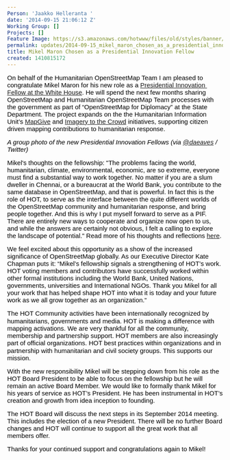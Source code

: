 ```yaml
---
Person: 'Jaakko Helleranta '
date: '2014-09-15 21:06:12 Z'
Working Group: []
Projects: []
Feature Image: https://s3.amazonaws.com/hotwww/files/old/styles/banner/public/PIF_group_photo.jpg
permalink: updates/2014-09-15_mikel_maron_chosen_as_a_presidential_innovation_fellow
title: Mikel Maron Chosen as a Presidential Innovation Fellow
created: 1410815172
---
```

<p><span style="font-size: 15px; font-family: Arial; color: #000000; background-color: transparent; font-weight: normal; font-style: normal; font-variant: normal; text-decoration: none; vertical-align: baseline; white-space: pre-wrap;">On behalf of the Humanitarian OpenStreetMap Team I am pleased to congratulate Mikel Maron for his new role as a <a href="http://www.whitehouse.gov/blog/2014/09/15/welcoming-third-class-presidential-innovation-fellows">Presidential Innovation Fellow at the White House</a>. He will spend the next few months sharing OpenStreetMap and Humanitarian OpenStreetMap Team processes with the government as part of “OpenStreetMap for Diplomacy” at the State Department. The project expands on the the Humanitarian Information Unit’s </span><span style="font-size: 15px; font-family: Arial; color: #000000; background-color: transparent; font-weight: normal; font-style: normal; font-variant: normal; text-decoration: none; vertical-align: baseline; white-space: pre-wrap;"><a href="http://mapgive.state.gov/">MapGive</a> and </span><span style="font-size: 15px; font-family: Arial; color: #000000; background-color: transparent; font-weight: normal; font-style: normal; font-variant: normal; text-decoration: none; vertical-align: baseline; white-space: pre-wrap;"><a href="https://hiu.state.gov/ittc/ittc.aspx">Imagery to the Crowd</a> initiatives, supporting citizen driven mapping contributions to humanitarian response.</span></p><p style="line-height: 1.15; margin-top: 0pt; margin-bottom: 0pt;" dir="ltr"><img style="color: #000000; font-family: Arial; font-size: 15px; white-space: pre-wrap; line-height: 1.15; background-color: transparent;" title="A group photo of the new Presidential Innovation Fellows, via @daeaves/Twitter" src="https://s3.amazonaws.com/hotwww/files/old/PIF_group_photo.jpg" alt="" style="width:600px;height:366px"></p><p style="line-height: 1.15; margin-top: 0pt; margin-bottom: 0pt;" dir="ltr"><em><span style="font-size: 15px; font-family: Arial; color: #000000; font-weight: normal; font-variant: normal; text-decoration: none; vertical-align: baseline; white-space: pre-wrap; background-color: transparent;"><span style="font-size: 15px; font-family: Arial; color: #000000; vertical-align: baseline; background-color: transparent;">A group photo of the new Presidential Innovation Fellows (via <a href="https://twitter.com/daeaves/status/510543807452946432/photo/1">@daeaves</a> / Twitter)</span></span></em></p><p><span style="font-size: 15px; font-family: Arial; color: #000000; font-style: normal; vertical-align: baseline; white-space: pre-wrap; background-color: transparent;">Mikel's thoughts on the fellowship: "</span><span style="font-size: 15px; font-family: Arial; color: #000000; vertical-align: baseline; white-space: pre-wrap; background-color: transparent;">The problems facing the world, humanitarian, climate, environmental, economic, are so extreme, everyone must find a substantial way to work together. No matter if you are a slum dweller in Chennai, or a bureaucrat at the World Bank, you contribute to the same database in OpenStreetMap, and that is powerful. In fact this is the role of HOT, to serve as the interface between the quite different worlds of the OpenStreetMap community and humanitarian response, and bring people together. And this is why I put myself forward to serve as a PIF. There are entirely new ways to cooperate and organize now open to us, and while the answers are certainly not obvious, I felt a calling to explore the landscape of potential." Read more of his thoughts and reflections <a href="http://www.openstreetmap.org/user/mikelmaron/diary/23764">here</a>.</span></p><p><span style="font-size: 15px; font-family: Arial; color: #000000; background-color: transparent; font-weight: normal; font-style: normal; font-variant: normal; text-decoration: none; vertical-align: baseline; white-space: pre-wrap;">We feel excited about this opportunity as a show of the increased significance of OpenStreetMap globally. As our Executive Director Kate Chapman puts it: “</span><span style="font-size: 15px; font-family: Arial; color: #000000; font-weight: normal; font-variant: normal; text-decoration: none; vertical-align: baseline; white-space: pre-wrap; background-color: transparent;">Mikel’s fellowship signals a strengthening of HOT’s work. HOT voting members and contributors have successfully worked within other formal institutions including the World Bank, United Nations, governments, universities and International NGOs. Thank you Mikel for all your work that has helped shape HOT into what it is today and your future work as we all grow together as an organization.”</span></p><p><span style="color: #000000; font-family: Arial; font-size: 15px; white-space: pre-wrap; line-height: 1.15; background-color: transparent;">The HOT Community activities have been internationally recognized by humanitarians, governments and media. HOT is making a difference with mapping activations. We are very thankful for all the community, membership and partnership support. HOT members are also increasingly part of official organizations. HOT best practices within organizations and in partnership with humanitarian and civil society groups. This supports our mission. </span></p><p><span style="font-size: 15px; font-family: Arial; color: #000000; background-color: transparent; font-weight: normal; font-style: normal; font-variant: normal; text-decoration: none; vertical-align: baseline; white-space: pre-wrap;">With the new responsibility Mikel will be stepping down from his role as the HOT Board President to be able to focus on the fellowship but he will remain an active Board Member. We would like to formally thank Mikel for his years of service as HOT’s President. He has been instrumental in HOT’s creation and growth from idea inception to founding.</span></p><p><span style="font-size: 15px; font-family: Arial; color: #000000; background-color: transparent; font-weight: normal; font-style: normal; font-variant: normal; text-decoration: none; vertical-align: baseline; white-space: pre-wrap;">The HOT Board will discuss the next steps in its September 2014 meeting. This includes the election of a new President. There will be no further Board changes and HOT will continue to support all the great work that all members offer. </span></p><p style="line-height: 1.15; margin-top: 0pt; margin-bottom: 0pt;" dir="ltr"><span style="color: #000000; font-family: Arial; font-size: 15px; white-space: pre-wrap; line-height: 1.15; background-color: transparent;">Thanks for your continued support and congratulations again to Mikel!</span></p>
